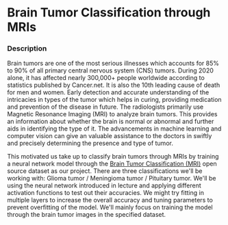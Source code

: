 # Brain Tumor Classification through MRIs

### Description

Brain tumors are one of the most serious illnesses which accounts for 85% to 90% of all primary central nervous system (CNS) tumors. During 2020 alone, it has affected nearly 300,000+ people worldwide according to statistics published by Cancer.net. It is also the 10th leading cause of death for men and women. Early detection and accurate understanding of the intricacies in types of the tumor which helps in curing, providing medication and prevention of the disease in future. The radiologists primarily use Magnetic Resonance Imaging (MRI) to analyze brain tumors. This provides an information about whether the brain is normal or abnormal and further aids in identifying the type of it. The advancements in machine learning and computer vision can give an valuable assistance to the doctors in swiftly and precisely determining the presence and type of tumor.

This motivated us take up to classify brain tumors through MRIs by training a neural network model through the [Brain Tumor Classification (MRI)](https://figshare.com/articles/dataset/brain_tumor_dataset/1512427?file=7953679) open source dataset as our project. There are three classifications we&#39;ll be working with: Glioma tumor / Meningioma tumor / Pituitary tumor. We&#39;ll be using the neural network introduced in lecture and applying different activation functions to test out their accuracies. We might try fitting in multiple layers to increase the overall accuracy and tuning parameters to prevent overfitting of the model. We&#39;ll mainly focus on training the model through the brain tumor images in the specified dataset.

